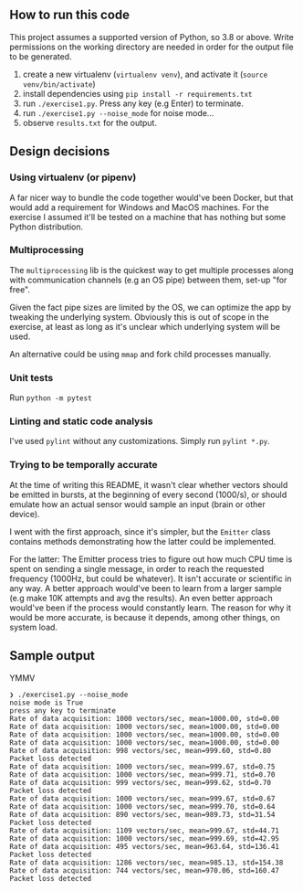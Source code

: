 ## How to run this code
This project assumes a supported version of Python, so 3.8 or above.
Write permissions on the working directory are needed in order for the output file to be generated.
1. create a new virtualenv (`virtualenv venv`), and activate it (`source venv/bin/activate`)
2. install dependencies using `pip install -r requirements.txt`
3. run `./exercise1.py`. Press any key (e.g Enter) to terminate.
4. run `./exercise1.py --noise_mode` for noise mode...
5. observe `results.txt` for the output.

## Design decisions

### Using virtualenv (or pipenv)
A far nicer way to bundle the code together would've been Docker, but that would add a requirement for 
Windows and MacOS machines. For the exercise I assumed it'll be tested on a machine that has nothing but some
Python distribution.

### Multiprocessing
The `multiprocessing` lib is the quickest way to get 
multiple processes along with communication channels (e.g an OS pipe) between them, set-up "for free".

Given the fact pipe sizes are limited by the OS, we can optimize the app by tweaking the underlying system.
Obviously this is out of scope in the exercise, at least as long as it's unclear which underlying system will be used.

An alternative could be using `mmap` and fork child processes manually.

### Unit tests
Run `python -m pytest`

### Linting and static code analysis
I've used `pylint` without any customizations. Simply run `pylint *.py`.

### Trying to be temporally accurate
At the time of writing this README, it wasn't clear whether vectors should be emitted in bursts, at the beginning of
every second (1000/s), or should emulate how an actual sensor would sample an input (brain or other device).

I went with the first approach, since it's simpler, but the `Emitter` class contains methods demonstrating how
the latter could be implemented.

For the latter:
The Emitter process tries to figure out how much CPU time is spent on sending a single message, in order to reach
the requested frequency (1000Hz, but could be whatever). It isn't accurate or scientific in any way. A better approach
would've been to learn from a larger sample (e.g make 10K attempts and avg the results). An even better approach would've
been if the process would constantly learn. The reason for why it would be more accurate, is because it depends, among
other things, on system load.

## Sample output
YMMV
```
❯ ./exercise1.py --noise_mode
noise mode is True
press any key to terminate
Rate of data acquisition: 1000 vectors/sec, mean=1000.00, std=0.00
Rate of data acquisition: 1000 vectors/sec, mean=1000.00, std=0.00
Rate of data acquisition: 1000 vectors/sec, mean=1000.00, std=0.00
Rate of data acquisition: 1000 vectors/sec, mean=1000.00, std=0.00
Rate of data acquisition: 998 vectors/sec, mean=999.60, std=0.80
Packet loss detected
Rate of data acquisition: 1000 vectors/sec, mean=999.67, std=0.75
Rate of data acquisition: 1000 vectors/sec, mean=999.71, std=0.70
Rate of data acquisition: 999 vectors/sec, mean=999.62, std=0.70
Packet loss detected
Rate of data acquisition: 1000 vectors/sec, mean=999.67, std=0.67
Rate of data acquisition: 1000 vectors/sec, mean=999.70, std=0.64
Rate of data acquisition: 890 vectors/sec, mean=989.73, std=31.54
Packet loss detected
Rate of data acquisition: 1109 vectors/sec, mean=999.67, std=44.71
Rate of data acquisition: 1000 vectors/sec, mean=999.69, std=42.95
Rate of data acquisition: 495 vectors/sec, mean=963.64, std=136.41
Packet loss detected
Rate of data acquisition: 1286 vectors/sec, mean=985.13, std=154.38
Rate of data acquisition: 744 vectors/sec, mean=970.06, std=160.47
Packet loss detected
```